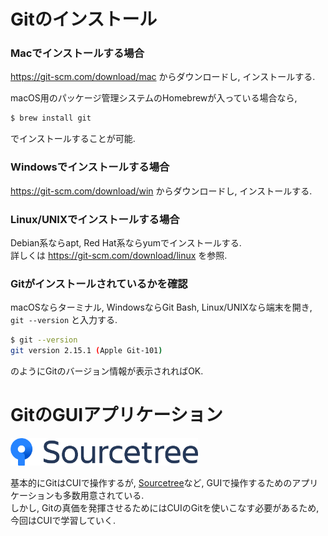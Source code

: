 # Gitのインストール

### Macでインストールする場合

https://git-scm.com/download/mac からダウンロードし, インストールする.

<!-- TODO: もう少し詳しく -->

macOS用のパッケージ管理システムのHomebrewが入っている場合なら,

```bash
$ brew install git
```

でインストールすることが可能.

### Windowsでインストールする場合

https://git-scm.com/download/win からダウンロードし, インストールする.

<!-- TODO: もう少し詳しく -->

### Linux/UNIXでインストールする場合

Debian系ならapt, Red Hat系ならyumでインストールする.  
詳しくは https://git-scm.com/download/linux を参照.

### Gitがインストールされているかを確認

macOSならターミナル, WindowsならGit Bash, Linux/UNIXなら端末を開き, `git --version` と入力する.

```bash
$ git --version
git version 2.15.1 (Apple Git-101)
```

のようにGitのバージョン情報が表示されればOK.

# GitのGUIアプリケーション

<img src="/img/003_install_git/001.png" width="300">

基本的にGitはCUIで操作するが, [Sourcetree](https://ja.atlassian.com/software/sourcetree
)など, GUIで操作するためのアプリケーションも多数用意されている.  
しかし, Gitの真価を発揮させるためにはCUIのGitを使いこなす必要があるため, 今回はCUIで学習していく.
